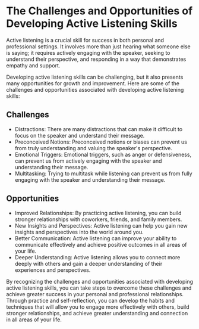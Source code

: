 The Challenges and Opportunities of Developing Active Listening Skills
===================================================================================================================

Active listening is a crucial skill for success in both personal and professional settings. It involves more than just hearing what someone else is saying; it requires actively engaging with the speaker, seeking to understand their perspective, and responding in a way that demonstrates empathy and support.

Developing active listening skills can be challenging, but it also presents many opportunities for growth and improvement. Here are some of the challenges and opportunities associated with developing active listening skills:

Challenges
----------

* Distractions: There are many distractions that can make it difficult to focus on the speaker and understand their message.
* Preconceived Notions: Preconceived notions or biases can prevent us from truly understanding and valuing the speaker's perspective.
* Emotional Triggers: Emotional triggers, such as anger or defensiveness, can prevent us from actively engaging with the speaker and understanding their message.
* Multitasking: Trying to multitask while listening can prevent us from fully engaging with the speaker and understanding their message.

Opportunities
-------------

* Improved Relationships: By practicing active listening, you can build stronger relationships with coworkers, friends, and family members.
* New Insights and Perspectives: Active listening can help you gain new insights and perspectives into the world around you.
* Better Communication: Active listening can improve your ability to communicate effectively and achieve positive outcomes in all areas of your life.
* Deeper Understanding: Active listening allows you to connect more deeply with others and gain a deeper understanding of their experiences and perspectives.

By recognizing the challenges and opportunities associated with developing active listening skills, you can take steps to overcome these challenges and achieve greater success in your personal and professional relationships. Through practice and self-reflection, you can develop the habits and techniques that will allow you to engage more effectively with others, build stronger relationships, and achieve greater understanding and connection in all areas of your life.


